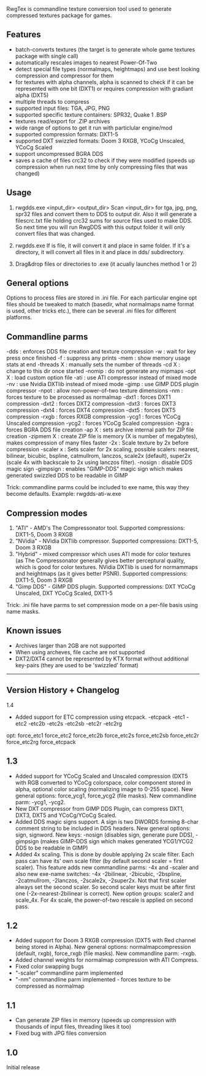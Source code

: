 RwgTex is commandline texture conversion tool used to generate compressed textures package for games.

Features
------

- batch-converts textures (the target is to generate whole game textures
  package with single call)
- automatically rescales images to nearest Power-Of-Two
- detect special file types (normalmaps, heightmaps) and use best looking
  compression and compressor for them
- for textures with alpha channels, alpha is scanned to check if it can be
  represented with one bit (DXT1) or requires compression with gradiant
  alpha (DXT5)
- multiple threads to compress
- supported input files: TGA, JPG, PNG
- supported specific texture containers: SPR32, Quake 1 .BSP
- textures read/export for .ZIP archives
- wide range of options to get it run with particlular engine/mod
- supported compression formats: DXT1-5
- supported DXT swizzled formats: Doom 3 RXGB, YCoCg Unscaled, YCoCg Scaled
- support uncompressed BGRA DDS
- saves a cache of files crc32 to check if they were modified (speeds up
  compression when run next time by only compressing files that was changed)

 
Usage
------

1) rwgdds.exe <input_dir> <output_dir>
   Scan <input_dir> for tga, jpg, png, spr32 files and convert them to DDS to
   output dir. Also it will generate a filescrc.txt file holding crc32 sums for
   source files used to make DDS. So next time you will run RwgDDS with this
   output folder it will only convert files that was changed.

2) rwgdds.exe <path>
   If <path> is file, it will convert it and place in same folder. 
   If it's a directory, it will convert all files in it and place
   in dds/ subdirectory.

3) Drag&drop files or directories to .exe (it acually launches method 1 or 2)


General options
------

Options to process files are stored in .ini file. For each particular engine
opt files should be tweaked to match (basedir, what normalmaps name format
is used, other tricks etc.), there can be several .ini files for different
platforms.


Commandline parms
------

-dds       : enforces DDS file creation and texture compression
-w         : wait for key press once finished
-f         : suppress any prints
-mem       : show memory usage stats at end
-threads X : manually sets the number of threads
-cd X      : change to this dir once started
-nomip     : do not generate any mipmaps
-opt X     : load custom option file
-ati       : use ATI compressor instead of mixed mode
-nv        : use Nvidia DXTlib instead of mixed mode
-gimp      : use GIMP DDS plugin compressor
-npot      : allow non-power-of-two texture dimensions
-nm        : forces texture to be processed as normalmap
-dxt1      : forces DXT1 compression
-dxt2      : forces DXT2 compression
-dxt3      : forces DXT3 compression
-dxt4      : forces DXT4 compression
-dxt5      : forces DXT5 compression
-rxgb      : forces RXGB compression
-ycg1      : forces YCoCg Unscaled compression
-ycg2      : forces YCoCg Scaled compression
-bgra      : forces BGRA DDS file creation
-ap X      : sets archive internal path for ZIP file creation
-zipmem X  : create ZIP file is memory (X is number of megabytes),
             makes compression of many files faster
-2x        : Scale texture by 2x before compression
-scaler x  : Sets scaler for 2x scaling, possible scalers: nearest, bilinear,
             bicubic, bspline, catmullrom, lanczos, scale2x (default), super2x
			 (scale 4x with backscale to 2x using lanczos filter).
-nosign    : disable DDS magic sign
-gimpsign  : enables "GIMP-DDS" magic sign which makes generated swizzled
             DDS to be readable in GIMP

Trick: commandline parms could be included to exe name, this way they become defaults.
Example: rwgdds-ati-w.exe


Compression modes
------
1. "ATI" - AMD's The Compressonator tool.
   Supported compressions: DXT1-5, Doom 3 RXGB
2. "NVidia" - NVidia DXTlib compressor.
   Supported compressions: DXT1-5, Doom 3 RXGB
3. "Hybrid" - mixed compressor which uses ATI mode for color textures (as The
   Compressonator generally gives better perceptural quality, which is good for
   color textures. NVidia DXTlib is used for normammaps and heightmaps
   (as it gives better PSNR).
   Supported compressions: DXT1-5, Doom 3 RXGB
4. "Gimp DDS" - GIMP DDS plugin.
   Supported compressions: DXT YCoCg Unscaled, DXT YCoCg Scaled, DXT1-5
 
Trick: .ini file have parms to set compression mode on a per-file basis using name masks.


Known issues
------
- Archives larger than 2GB are not supported
- When using archeves, file cache are not supported
- DXT2/DXT4 cannot be represented by KTX format without additional key-pairs (they are used to be 'swizzled' format)

--------------------------------------------------------------------------------
 Version History + Changelog
--------------------------------------------------------------------------------

1.4
- Added support for ETC compression using etcpack.
-etcpack 
-etc1
-etc2
-etc2b
-etc2s
-etc2sb
-etc2r
-etc2rg

opt:
force_etc1
force_etc2
force_etc2b
force_etc2s
force_etc2sb
force_etc2r
force_etc2rg
force_etcpack

1.3
------
- Added support for YCoCg Scaled and Unscaled compression (DXT5 with RGB
  converted to YCoCg colorspace, color component stored in alpha, optional color
  scaling (normalizing image to 0-255 space). New general options: force_ycg1,
  force_ycg2 (file masks). New commandline parm: -ycg1, -ycg2.
- New DXT compressor from GIMP DDS Plugin, can compress DXT1, DXT3, DXT5 and
  YCoCg/YCoCg Scaled.
- Added DDS magic signs support. A sign is two DWORDS forming 8-char comment
  string to be included in DDS headers. New general options: sign, signword.
  New keys: -nosign (disables sign, generate pure DDS), -gimpsign
  (makes GIMP-DDS sign which makes generated YCG1/YCG2 DDS to be
  readable in GIMP)
- Added 4x scaling. This is done by double applying 2x scale filter.
  Each pass can have its' own scale filter (by default second scaler =
  first scaler). This feature adds new commandline parms: -4x and -scaler
  and also new exe-name switches: -4x -2bilinear, -2bicubic, -2bspline,
  -2catmullrom, -2lanczos, -2scale2x, -2super2x. Not that first scaler
  always set the second scaler. So second scaler keys must be after first
  one (-2x-nearest-2bilinear is correct). New option groups: scaler2 and
  scale_4x. For 4x scale, the power-of-two rescale is applied on second pass.

  
1.2
------ 
- Added support for Doom 3 RXGB compression (DXT5 with Red channel being stored
  in Alpha). New general options: normalmapcompression (default, rxgb),
  force_rxgb (file masks). New commandline parm: -rxgb.
- Added channel weights for normalmap compression with ATI Compress.
- Fixed color swapping bugs
- "-scaler" commandline parm implemented
- "-nm" commandline parm implemented - forces texture to be compressed as normalmap


1.1
------
- Can generate ZIP files in memory (speeds up compression with thousands of
  input files, threading likes it too)
- Fixed bug with JPG files conversion


1.0
------
Initial release



